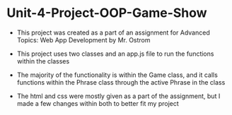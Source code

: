 # Unit-4-Project-OOP-Game-Show

- This project was created as a part of an assignment for Advanced Topics: Web App Development by Mr. Ostrom 

- This project uses two classes and an app.js file to run the functions within the classes 

- The majority of the functionality is within the Game class, and it calls functions within the Phrase class through the active Phrase in the class

- The html and css were mostly given as a part of the assignment, but I made a few changes within both to better fit my project
